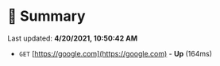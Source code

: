 # 📖 Summary
Last updated: **4/20/2021, 10:50:42 AM**

- `GET` [https://google.com](https://google.com) - **Up** (164ms)
